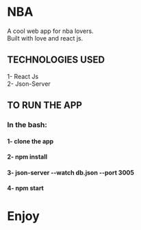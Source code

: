 # NBA
A cool web app for nba lovers.<br>
Built with love and react js.<br>

## TECHNOLOGIES USED
1- React Js<br>
2- Json-Server<br>


## TO RUN THE APP

### In the bash: 
#### 1- clone the app
#### 2- npm install 
#### 3- json-server --watch db.json --port 3005
#### 4- npm start

# Enjoy